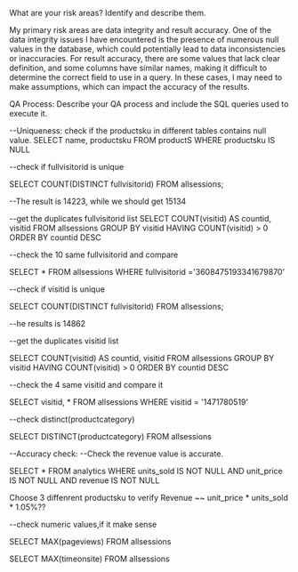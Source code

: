 What are your risk areas? Identify and describe them.

My primary risk areas are data integrity and result accuracy. One of the data integrity issues I have encountered is the presence of numerous null values in the database, which could potentially lead to data inconsistencies or inaccuracies. For result accuracy, there are some values that lack clear definition, and some columns have similar names, making it difficult to determine the correct field to use in a query. In these cases, I may need to make assumptions, which can impact the accuracy of the results.



QA Process:
Describe your QA process and include the SQL queries used to execute it.

--Uniqueness: check if the productsku in different tables contains null value. 
SELECT name, productsku
FROM productS
WHERE productsku IS NULL

--check if fullvisitorid is unique

SELECT COUNT(DISTINCT fullvisitorid)
FROM allsessions;

--The result is 14223, while we should get 15134

--get the duplicates fullvisitorid list
SELECT COUNT(visitid) AS countid, visitid
FROM allsessions
GROUP BY visitid
HAVING  COUNT(visitid) > 0
ORDER BY countid
DESC

--check the 10 same fullvisitorid and compare 

SELECT *
FROM allsessions
WHERE fullvisitorid ='3608475193341679870'

--check if visitid is unique

SELECT COUNT(DISTINCT fullvisitorid)
FROM allsessions;

--he results is 14862

--get the duplicates visitid list

SELECT COUNT(visitid) AS countid, visitid
FROM allsessions
GROUP BY visitid
HAVING  COUNT(visitid) > 0
ORDER BY countid
DESC

--check the 4 same visitid and compare it

SELECT visitid, * FROM allsessions
WHERE visitid = '1471780519'

--check distinct(productcategory)

SELECT DISTINCT(productcategory)
FROM allsessions

--Accuracy check:
--Check the revenue value is accurate.

SELECT * 
FROM analytics
WHERE units_sold IS NOT NULL
AND unit_price IS NOT NULL
AND revenue IS NOT NULL

Choose 3 diffenrent productsku to verify
Revenue ~~ unit_price * units_sold * 1.05%??

--check numeric values,if it make sense

SELECT MAX(pageviews)
FROM allsessions

SELECT MAX(timeonsite)
FROM allsessions